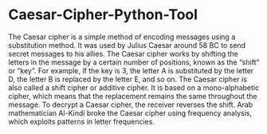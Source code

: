 # Caesar-Cipher-Python-Tool
The Caesar cipher is a simple method of encoding messages using a substitution method. It was used by Julius Caesar around 58 BC to send secret messages to his allies. 
The Caesar cipher works by shifting the letters in the message by a certain number of positions, known as the “shift” or “key”. For example, if the key is 3, the letter A is substituted by the letter D, the letter B is replaced by the letter E, and so on.
The Caesar cipher is also called a shift cipher or additive cipher. It is based on a mono-alphabetic cipher, which means that the replacement remains the same throughout the message. 
To decrypt a Caesar cipher, the receiver reverses the shift. Arab mathematician Al-Kindi broke the Caesar cipher using frequency analysis, which exploits patterns in letter frequencies. 
